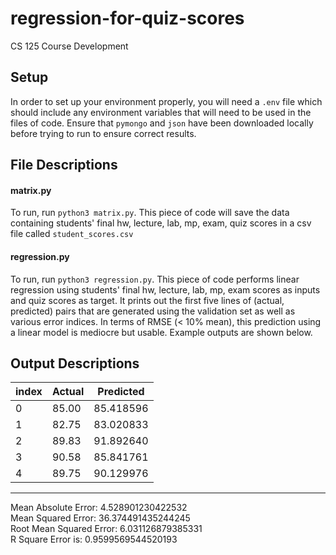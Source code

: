 # regression-for-quiz-scores
CS 125 Course Development

## Setup
In order to set up your environment properly, you will need a `.env` file which should include any environment variables that will need to be used in the files of code. 
Ensure that `pymongo` and `json` have been downloaded locally before trying to run to ensure correct results. 

## File Descriptions
#### matrix.py
To run, run `python3 matrix.py`. 
This piece of code will save the data containing students' final hw, lecture, lab, mp, exam, quiz scores in a csv file called `student_scores.csv`
#### regression.py
To run, run `python3 regression.py`. 
This piece of code performs linear regression using students' final hw, lecture, lab, mp, exam scores as inputs and quiz scores as target. It prints out the first five lines of (actual, predicted) pairs that are generated using the validation set as well as various error indices. In terms of RMSE (< 10% mean), this prediction using a linear model is mediocre but usable. Example outputs are shown below.


## Output Descriptions
| index | Actual | Predicted |
| ----- | ------ | --------- |
|0      | 85.00  | 85.418596 | 
|1      | 82.75  | 83.020833 | 
|2      | 89.83  | 91.892640 | 
|3      | 90.58  | 85.841761 | 
|4      | 89.75  | 90.129976 | 
-----------------------------
Mean Absolute Error: 4.528901230422532 <br />
Mean Squared Error: 36.374491435244245 <br />
Root Mean Squared Error: 6.031126879385331 <br />
R Square Error is: 0.9599569544520193

